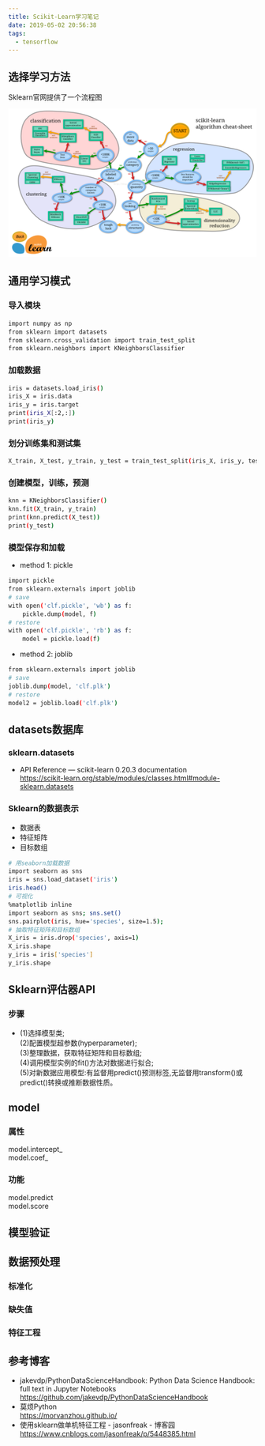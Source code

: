 ```yaml
---
title: Scikit-Learn学习笔记
date: 2019-05-02 20:56:38
tags:
  - tensorflow
---
```


## 选择学习方法
Sklearn官网提供了一个流程图
<div align=center>
<img src = "Scikit-Learn学习笔记\machine_learning_map.png" width=600 height=300>
</div>

## 通用学习模式
### 导入模块
``` bash
import numpy as np
from sklearn import datasets
from sklearn.cross_validation import train_test_split
from sklearn.neighbors import KNeighborsClassifier
```
### 加载数据
``` bash
iris = datasets.load_iris()
iris_X = iris.data
iris_y = iris.target 
print(iris_X[:2,:])
print(iris_y)
```
### 划分训练集和测试集
``` bash
X_train, X_test, y_train, y_test = train_test_split(iris_X, iris_y, test_size = 0.3)
```
### 创建模型，训练，预测
``` bash
knn = KNeighborsClassifier()
knn.fit(X_train, y_train)
print(knn.predict(X_test))
print(y_test)
```
### 模型保存和加载
* method 1: pickle

``` bash
import pickle
from sklearn.externals import joblib
# save
with open('clf.pickle', 'wb') as f:
    pickle.dump(model, f)
# restore
with open('clf.pickle', 'rb') as f:
    model = pickle.load(f)
```

* method 2: joblib

``` bash
from sklearn.externals import joblib
# save
joblib.dump(model, 'clf.plk')
# restore
model2 = joblib.load('clf.plk')
```

## datasets数据库 
### sklearn.datasets
* API Reference — scikit-learn 0.20.3 documentation</br>https://scikit-learn.org/stable/modules/classes.html#module-sklearn.datasets

### Sklearn的数据表示
* 数据表
* 特征矩阵
* 目标数组
``` bash
# 用seaborn加载数据
import seaborn as sns
iris = sns.load_dataset('iris')
iris.head()
# 可视化
%matplotlib inline
import seaborn as sns; sns.set()
sns.pairplot(iris, hue='species', size=1.5);
# 抽取特征矩阵和目标数组
X_iris = iris.drop('species', axis=1)
X_iris.shape
y_iris = iris['species']
y_iris.shape
```

## Sklearn评估器API
### 步骤 
* (1)选择模型类;  
(2)配置模型超参数(hyperparameter);  
(3)整理数据，获取特征矩阵和目标数组;  
(4)调用模型实例的fit()方法对数据进行拟合;  
(5)对新数据应用模型:有监督用predict()预测标签,无监督用transform()或predict()转换或推断数据性质。

## model
### 属性  
model.intercept_  
model.coef_  
### 功能  
model.predict  
model.score  

## 模型验证

## 数据预处理
### 标准化
### 缺失值
### 特征工程



## 参考博客
* jakevdp/PythonDataScienceHandbook: Python Data Science Handbook: full text in Jupyter Notebooks</br>https://github.com/jakevdp/PythonDataScienceHandbook  
* 莫烦Python</br>https://morvanzhou.github.io/  
* 使用sklearn做单机特征工程 - jasonfreak - 博客园</br>https://www.cnblogs.com/jasonfreak/p/5448385.html

